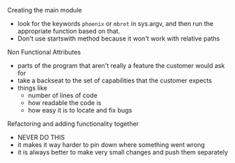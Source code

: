 Creating the main module
- look for the keywords `phoenix` or `mbrot` in sys.argv, and then run the appropriate function based on that.
- Don't use startswith method because it won't work with relative paths

Non Functional Attributes
- parts of the program that aren't really a feature the customer would ask for
- take a backseat to the set of capabilities that the customer expects
- things like
	- number of lines of code
	- how readable the code is
	- how easy it is to locate and fix bugs

Refactoring and adding functionality together
- NEVER DO THIS
- it makes it way harder to pin down where something went wrong
- it is always better to make very small changes and push them separately